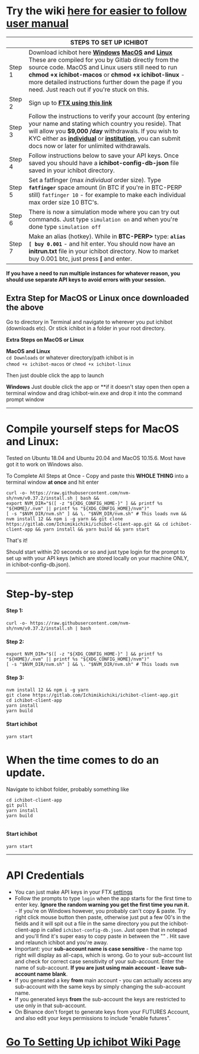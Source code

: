 # Try the wiki [here for easier to follow user manual](https://gitlab.com/Ichimikichiki/ichibot-client-app/-/wikis/home)

  
| | **STEPS TO SET UP ICHIBOT**      |    
| ------------- | ----------  |
| Step 1 | Download ichibot here **[Windows](https://gitlab.com/Ichimikichiki/ichibot-client-app/-/jobs/artifacts/master/download?job=build-windows) [MacOS](https://gitlab.com/Ichimikichiki/ichibot-client-app/-/jobs/artifacts/master/download?job=build-osx) and [Linux](https://gitlab.com/Ichimikichiki/ichibot-client-app/-/jobs/artifacts/master/download?job=build-linux)** These are compiled for you by Gitlab directly from the source code. MacOS and Linux users still need to run **chmod +x ichibot-macos** or **chmod +x ichibot-linux** - more detailed instructions further down the page if you need. Just reach out if you're stuck on this.  |
| Step 2 |  Sign up to **[FTX using this link](https://ftx.com/#a=ichi)**  |
| Step 3 |  Follow the instructions to verify your account (by entering your name and stating which country you reside). That will allow you **$9,000 /day** withdrawals. If you wish to KYC either as **[individual](https://help.ftx.com/hc/en-us/articles/360027668192-Individual-Account-KYC)** or **[institution](https://help.ftx.com/hc/en-us/articles/360027668312-Institutional-Account-KYC)**, you can submit docs now or later for unlimited withdrawals. |
| Step 4 |  Follow instructions below to save your API keys. Once saved you should have a **ichibot-config-db-json** file saved in your ichibot directory.  |
| Step 5 |  Set a fatfinger (max *individual* order size). Type **`fatfinger`** space amount (in BTC if you're in BTC-PERP still) `fatfinger 10` - for example to make each individual max order size 10 BTC's. |
| Step 6 |  There is now a simulation mode where you can try out commands. Just type `simulation on` and when you're done type `simulation off` |
| Step 7 |  Make an alias (hotkey). While in **BTC-PERP>** type:  **`alias [ buy 0.001`**  - and hit enter. You should now have an **initrun.txt** file in your ichibot directory. Now to market buy 0.001 btc, just press **[** and enter. |
  
**If you have a need to run multiple instances for whatever reason, you should use separate API keys to avoid errors with your session.**  
   
## Extra Step for MacOS or Linux once downloaded the above   
Go to directory in Terminal and navigate to wherever you put ichibot (downloads etc). Or stick ichibot in a folder in your root directory.  
  
**Extra Steps on MacOS or Linux**
  
**MacOS and Linux**  
`cd Downloads` or whatever directory/path ichibot is in  
`chmod +x ichibot-macos` or `chmod +x ichibot-linux`  
  
Then just double click the app to launch  
  
**Windows**
Just double click the app or **if it doesn't stay open then open a terminal window and drag ichibot-win.exe and drop it into the command prompt window   
   
      
_______________________________________________________________________________________________________  
 # Compile yourself steps for MacOS and Linux:
 Tested on Ubuntu 18.04 and Ubuntu 20.04 and MacOS 10.15.6. Most have got it to work on Windows also.
   
To Complete All Steps at Once - Copy and paste this **WHOLE THING** into a terminal window **at once** and hit enter    
```
curl -o- https://raw.githubusercontent.com/nvm-sh/nvm/v0.37.2/install.sh | bash && 
export NVM_DIR="$([ -z "${XDG_CONFIG_HOME-}" ] && printf %s "${HOME}/.nvm" || printf %s "${XDG_CONFIG_HOME}/nvm")"
[ -s "$NVM_DIR/nvm.sh" ] && \. "$NVM_DIR/nvm.sh" # This loads nvm &&
nvm install 12 && npm i -g yarn && git clone https://gitlab.com/Ichimikichiki/ichibot-client-app.git && cd ichibot-client-app && yarn install && yarn build && yarn start
```  
That's it!  

Should start within 20 seconds or so and just type login for the prompt to set up with your API keys (which are stored locally on your machine ONLY, in ichibot-config-db.json).
  
________________________________________________________________________________

   
 # Step-by-step  

#### Step 1:  
```
curl -o- https://raw.githubusercontent.com/nvm-sh/nvm/v0.37.2/install.sh | bash
```
#### Step 2:    
```
export NVM_DIR="$([ -z "${XDG_CONFIG_HOME-}" ] && printf %s "${HOME}/.nvm" || printf %s "${XDG_CONFIG_HOME}/nvm")"
[ -s "$NVM_DIR/nvm.sh" ] && \. "$NVM_DIR/nvm.sh" # This loads nvm
```
 #### Step 3:  
```
nvm install 12 && npm i -g yarn
git clone https://gitlab.com/Ichimikichiki/ichibot-client-app.git
cd ichibot-client-app
yarn install
yarn build
```
#### Start ichibot   
```
yarn start
```
# When the time comes to do an update.  

Navigate to ichibot folder, probably something like  
  
```
cd ichibot-client-app
git pull
yarn install
yarn build
  
```
#### Start ichibot   
```
yarn start
```  
    
______________________________________________________________________________________________
  
# API Credentials  
- You can just make API keys in your FTX [settings](https://ftx.com/profile)  
- Follow the prompts to type `login` when the app starts for the first time to enter key. **Ignore the random warning you get the first time you run it.** - If you're on Windows however, you probably can't copy & paste. Try right click mouse button then paste, otherwise just put a few 00's in the fields and it will spit out a file in the same directory you put the ichibot-client-app in called `ichibot-config-db.json`. Just open that in notepad and you'll find it's super easy to copy paste in between the "" . Hit save and relaunch ichibot and you're away.    
- Important: your **sub-account name is case sensitive** - the name top right will display as all-caps, which is wrong. Go to your sub-account list and check for correct case sensitivity of your sub-account. Enter the name of sub-account. **If you are just using main account - leave sub-account name blank**.  
- If you generated a key **from** main account - you can actually access any sub-account with the same keys by simply changing the sub-account name.  
- If you generated keys **from** the sub-account the keys are restricted to use only in that sub-account.  
- On Binance don't forget to generate keys from your FUTURES Account, and also edit your keys permissions to include "enable futures".  
   
# [Go To Setting Up ichibot Wiki Page](https://gitlab.com/Ichimikichiki/ichibot-client-app/-/wikis/Home/1-Setting-up-ichibot)
